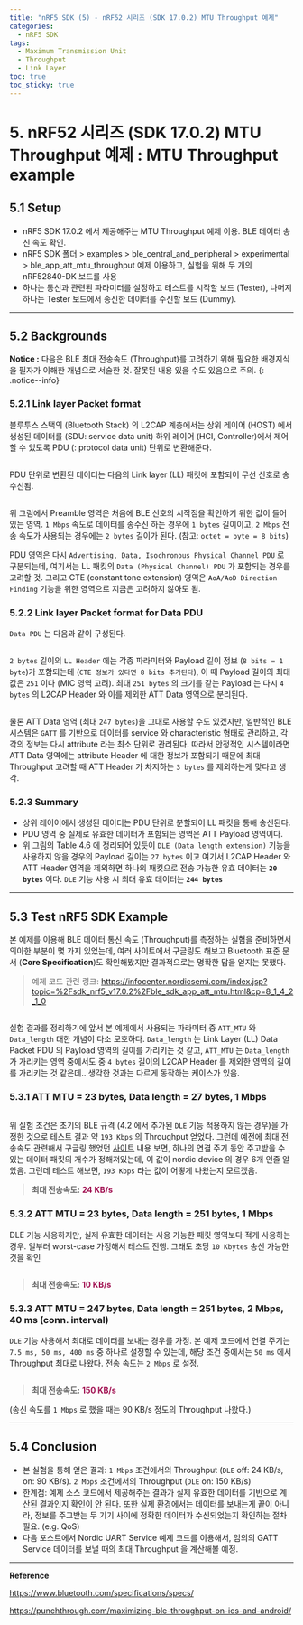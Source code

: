 ```yaml
---
title: "nRF5 SDK (5) - nRF52 시리즈 (SDK 17.0.2) MTU Throughput 예제"
categories:
  - nRF5 SDK
tags:
  - Maximum Transmission Unit
  - Throughput
  - Link Layer
toc: true
toc_sticky: true
---
```



# 5. nRF52 시리즈 (SDK 17.0.2) MTU Throughput 예제 : MTU Throughput example

## 5.1 Setup

* nRF5 SDK 17.0.2 에서 제공해주는 MTU Throughput 예제 이용. BLE 데이터 송신 속도 확인.
* nRF5 SDK 폴더 > examples > ble_central_and_peripheral > experimental > ble_app_att_mtu_throughput 예제 이용하고, 실험을 위해 두 개의 nRF52840-DK 보드를 사용
* 하나는 통신과 관련된 파라미터를 설정하고 테스트를 시작할 보드 (Tester), 나머지 하나는 Tester 보드에서 송신한 데이터를 수신할 보드 (Dummy).

---

## 5.2 Backgrounds

**Notice :** 다음은 BLE 최대 전송속도 (Throughput)를 고려하기 위해 필요한 배경지식을 필자가 이해한 개념으로 서술한 것. 잘못된 내용 있을 수도 있음으로 주의.
{: .notice--info}

### 5.2.1 Link layer Packet format

블루투스 스택의 (Bluetooth Stack) 의 L2CAP 계층에서는 상위 레이어 (HOST) 에서 생성된 데이터를 (SDU: service data unit) 하위 레이어 (HCI, Controller)에서 제어할 수 있도록 PDU (: protocol data unit) 단위로 변환해준다.

<figure style="width: 100%" class="align-center">
  <img src="{{ site.url }}{{ site.baseurl }}/assets/images/sdk-mtu-fig2.png" alt="">
</figure>

PDU 단위로 변환된 데이터는 다음의 Link layer (LL) 패킷에 포함되어 무선 신호로 송수신됨.

<figure style="width: 100%" class="align-center">
  <img src="{{ site.url }}{{ site.baseurl }}/assets/images/sdk-mtu-fig3.png" alt="">
</figure>

위 그림에서 Preamble 영역은 처음에 BLE 신호의 시작점을 확인하기 위한 값이 들어있는 영역. `1 Mbps` 속도로 데이터를 송수신 하는 경우에 `1 bytes` 길이이고, `2 Mbps` 전송 속도가 사용되는 경우에는 `2 bytes` 길이가 된다. (참고: `octet = byte = 8 bits`)

PDU 영역은 다시 `Advertising, Data, Isochronous Physical Channel PDU` 로 구분되는데, 여기서는 LL 패킷의 `Data (Physical Channel) PDU` 가 포함되는 경우를 고려할 것. 그리고 CTE (constant tone extension) 영역은 `AoA/AoD Direction Finding` 기능을 위한 영역으로 지금은 고려하지 않아도 됨.

### 5.2.2 Link layer Packet format for Data PDU

`Data PDU` 는 다음과 같이 구성된다.

<figure style="width: 100%" class="align-center">
  <img src="{{ site.url }}{{ site.baseurl }}/assets/images/sdk-mtu-fig4.png" alt="">
</figure>

`2 bytes` 길이의 `LL Header` 에는 각종 파라미터와 Payload 길이 정보 (`8 bits = 1 byte`)가 포함되는데 (`CTE 정보가 있다면 8 bits 추가된다`), 이 때 Payload 길이의 최대 값은 `251` 이다 (MIC 영역 고려). 최대 `251 bytes` 의 크기를 같는 Payload 는 다시 `4 bytes` 의 L2CAP Header 와 이를 제외한 ATT Data 영역으로 분리된다.

<figure style="width: 100%" class="align-center">
  <img src="{{ site.url }}{{ site.baseurl }}/assets/images/sdk-mtu-fig5.png" alt="">
</figure>

물론 ATT Data 영역 (최대 `247 bytes`)을 그대로 사용할 수도 있겠지만, 일반적인 BLE 시스템은 `GATT` 를 기반으로 데이터를 service 와 characteristic 형태로 관리하고, 각각의 정보는 다시 attribute 라는 최소 단위로 관리된다. 따라서 안정적인 시스템이라면 ATT Data 영역에는 attribute Header 에 대한 정보가 포함되기 때문에 최대 Throughput 고려할 때 ATT Header 가 차지하는 `3 bytes` 를 제외하는게 맞다고 생각.

### 5.2.3 Summary

* 상위 레이어에서 생성된 데이터는 PDU 단위로 분할되어 LL 패킷을 통해 송신된다.
* PDU 영역 중 실제로 유효한 데이터가 포함되는 영역은 ATT Payload 영역이다.
* 위 그림의 Table 4.6 에 정리되어 있듯이 `DLE (Data length extension)` 기능을 사용하지 않을 경우의 Payload 길이는 `27 bytes` 이고 여기서 L2CAP Header 와 ATT Header 영역을 제외하면 하나의 패킷으로 전송 가능한 유효 데이터는 **`20 bytes`** 이다. `DLE` 기능 사용 시 최대 유효 데이터는 **`244 bytes`**

---

## 5.3 Test nRF5 SDK Example

본 예제를 이용해 BLE 데이터 통신 속도 (Throughput)를 측정하는 실험을 준비하면서 의아한 부분이 몇 가지 있었는데, 여러 사이트에서 구글링도 해보고 Bluetooth 표준 문서 (**Core Specification**)도 확인해봤지만 결과적으로는 명확한 답을 얻지는 못했다.

>예제 코드 관련 링크: https://infocenter.nordicsemi.com/index.jsp?topic=%2Fsdk_nrf5_v17.0.2%2Fble_sdk_app_att_mtu.html&cp=8_1_4_2_1_0

<figure style="width: 100%" class="align-center">
  <img src="{{ site.url }}{{ site.baseurl }}/assets/images/sdk-mtu-fig1.png" alt="">
</figure>

실험 결과를 정리하기에 앞서 본 예제에서 사용되는 파라미터 중 `ATT_MTU` 와 `Data_length` 대한 개념이 다소 모호하다. `Data_length` 는 Link Layer (LL) Data Packet PDU 의 Payload 영역의 길이를 가리키는 것 같고, `ATT_MTU` 는 `Data_length` 가 가리키는 영역 중에서도 중 `4 bytes` 길이의 L2CAP Header 를 제외한 영역의 길이를 가리키는 것 같은데.. 생각한 것과는 다르게 동작하는 케이스가 있음.

### 5.3.1 ATT MTU = 23 bytes, Data length = 27 bytes, 1 Mbps

<figure style="width: 100%" class="align-center">
  <img src="{{ site.url }}{{ site.baseurl }}/assets/images/sdk-mtu-fig6.png" alt="">
</figure>

위 실험 조건은 초기의 BLE 규격 (4.2 에서 추가된 `DLE` 기능 적용하지 않는 경우)을 가정한 것으로 테스트 결과 약 `193 Kbps` 의 Throughput 얻었다. 그런데 예전에 최대 전송속도 관련해서 구글링 했었던 [사이트](https://punchthrough.com/maximizing-ble-throughput-on-ios-and-android/) 내용 보면, 하나의 연결 주기 동안 주고받을 수 있는 데이터 패킷의 개수가 정해져있는데, 이 값이 nordic device 의 경우 6개 인줄 알았음. 그런데 테스트 해보면, `193 Kbps` 라는 값이 어떻게 나왔는지 모르겠음.

>**최대 전송속도:** <span style="color:#A00F50"><b>24 KB/s</b></span>

### 5.3.2 ATT MTU = 23 bytes, Data length = 251 bytes, 1 Mbps

DLE 기능 사용하지만, 실제 유효한 데이터는 사용 가능한 패킷 영역보다 적게 사용하는 경우. 일부러 worst-case 가정해서 테스트 진행. 그래도 초당 `10 Kbytes` 송신 가능한 것을 확인

<figure style="width: 100%" class="align-center">
  <img src="{{ site.url }}{{ site.baseurl }}/assets/images/sdk-mtu-fig7.png" alt="">
</figure>

>**최대 전송속도:** <span style="color:#A00F50"><b>10 KB/s</b></span>

### 5.3.3 ATT MTU = 247 bytes, Data length = 251 bytes, 2 Mbps, 40 ms (conn. interval)

`DLE` 기능 사용해서 최대로 데이터를 보내는 경우를 가정. 본 예제 코드에서 연결 주기는 `7.5 ms, 50 ms, 400 ms` 중 하나로 설정할 수 있는데, 해당 조건 중에서는 `50 ms` 에서 Throughput 최대로 나왔다. 전송 속도는 `2 Mbps` 로 설정.

<figure style="width: 100%" class="align-center">
  <img src="{{ site.url }}{{ site.baseurl }}/assets/images/sdk-mtu-fig7.png" alt="">
</figure>

>**최대 전송속도:** <span style="color:#A00F50"><b>150 KB/s</b></span>

 (송신 속도를 `1 Mbps` 로 했을 때는 90 KB/s 정도의 Throughput 나왔다.)

---

## 5.4 Conclusion

* 본 실험을 통해 얻은 결과: `1 Mbps` 조건에서의 Throughput (`DLE` off: 24 KB/s, on: 90 KB/s). `2 Mbps` 조건에서의 Throughput (`DLE` on: 150 KB/s)
* 한계점: 예제 소스 코드에서 제공해주는 결과가 실제 유효한 데이터를 기반으로 계산된 결과인지 확인이 안 된다. 또한 실제 환경에서는 데이터를 보내는게 끝이 아니라, 정보를 주고받는 두 기기 사이에 정확한 데이터가 수신되었는지 확인하는 절차 필요. (e.g. QoS)
* 다음 포스트에서 Nordic UART Service 예제 코드를 이용해서, 임의의 GATT Service 데이터를 보낼 때의 최대 Throughput 을 계산해볼 예정.

---

**Reference**

https://www.bluetooth.com/specifications/specs/

https://punchthrough.com/maximizing-ble-throughput-on-ios-and-android/

